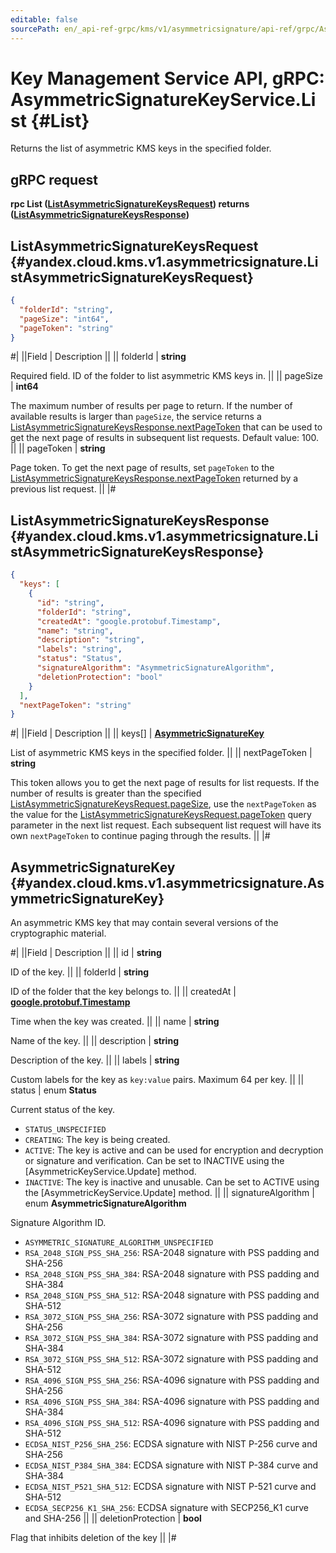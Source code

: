 ```yaml
---
editable: false
sourcePath: en/_api-ref-grpc/kms/v1/asymmetricsignature/api-ref/grpc/AsymmetricSignatureKey/list.md
---
```


# Key Management Service API, gRPC: AsymmetricSignatureKeyService.List {#List}

Returns the list of asymmetric KMS keys in the specified folder.

## gRPC request

**rpc List ([ListAsymmetricSignatureKeysRequest](#yandex.cloud.kms.v1.asymmetricsignature.ListAsymmetricSignatureKeysRequest)) returns ([ListAsymmetricSignatureKeysResponse](#yandex.cloud.kms.v1.asymmetricsignature.ListAsymmetricSignatureKeysResponse))**

## ListAsymmetricSignatureKeysRequest {#yandex.cloud.kms.v1.asymmetricsignature.ListAsymmetricSignatureKeysRequest}

```json
{
  "folderId": "string",
  "pageSize": "int64",
  "pageToken": "string"
}
```

#|
||Field | Description ||
|| folderId | **string**

Required field. ID of the folder to list asymmetric KMS keys in. ||
|| pageSize | **int64**

The maximum number of results per page to return. If the number of available
results is larger than `pageSize`, the service returns a [ListAsymmetricSignatureKeysResponse.nextPageToken](#yandex.cloud.kms.v1.asymmetricsignature.ListAsymmetricSignatureKeysResponse)
that can be used to get the next page of results in subsequent list requests.
Default value: 100. ||
|| pageToken | **string**

Page token. To get the next page of results, set `pageToken` to the
[ListAsymmetricSignatureKeysResponse.nextPageToken](#yandex.cloud.kms.v1.asymmetricsignature.ListAsymmetricSignatureKeysResponse) returned by a previous list request. ||
|#

## ListAsymmetricSignatureKeysResponse {#yandex.cloud.kms.v1.asymmetricsignature.ListAsymmetricSignatureKeysResponse}

```json
{
  "keys": [
    {
      "id": "string",
      "folderId": "string",
      "createdAt": "google.protobuf.Timestamp",
      "name": "string",
      "description": "string",
      "labels": "string",
      "status": "Status",
      "signatureAlgorithm": "AsymmetricSignatureAlgorithm",
      "deletionProtection": "bool"
    }
  ],
  "nextPageToken": "string"
}
```

#|
||Field | Description ||
|| keys[] | **[AsymmetricSignatureKey](#yandex.cloud.kms.v1.asymmetricsignature.AsymmetricSignatureKey)**

List of asymmetric KMS keys in the specified folder. ||
|| nextPageToken | **string**

This token allows you to get the next page of results for list requests. If the number
of results is greater than the specified [ListAsymmetricSignatureKeysRequest.pageSize](#yandex.cloud.kms.v1.asymmetricsignature.ListAsymmetricSignatureKeysRequest), use
the `nextPageToken` as the value for the [ListAsymmetricSignatureKeysRequest.pageToken](#yandex.cloud.kms.v1.asymmetricsignature.ListAsymmetricSignatureKeysRequest) query parameter
in the next list request. Each subsequent list request will have its own
`nextPageToken` to continue paging through the results. ||
|#

## AsymmetricSignatureKey {#yandex.cloud.kms.v1.asymmetricsignature.AsymmetricSignatureKey}

An asymmetric KMS key that may contain several versions of the cryptographic material.

#|
||Field | Description ||
|| id | **string**

ID of the key. ||
|| folderId | **string**

ID of the folder that the key belongs to. ||
|| createdAt | **[google.protobuf.Timestamp](https://developers.google.com/protocol-buffers/docs/reference/google.protobuf#timestamp)**

Time when the key was created. ||
|| name | **string**

Name of the key. ||
|| description | **string**

Description of the key. ||
|| labels | **string**

Custom labels for the key as `key:value` pairs. Maximum 64 per key. ||
|| status | enum **Status**

Current status of the key.

- `STATUS_UNSPECIFIED`
- `CREATING`: The key is being created.
- `ACTIVE`: The key is active and can be used for encryption and decryption or signature and verification.
Can be set to INACTIVE using the [AsymmetricKeyService.Update] method.
- `INACTIVE`: The key is inactive and unusable.
Can be set to ACTIVE using the [AsymmetricKeyService.Update] method. ||
|| signatureAlgorithm | enum **AsymmetricSignatureAlgorithm**

Signature Algorithm ID.

- `ASYMMETRIC_SIGNATURE_ALGORITHM_UNSPECIFIED`
- `RSA_2048_SIGN_PSS_SHA_256`: RSA-2048 signature with PSS padding and SHA-256
- `RSA_2048_SIGN_PSS_SHA_384`: RSA-2048 signature with PSS padding and SHA-384
- `RSA_2048_SIGN_PSS_SHA_512`: RSA-2048 signature with PSS padding and SHA-512
- `RSA_3072_SIGN_PSS_SHA_256`: RSA-3072 signature with PSS padding and SHA-256
- `RSA_3072_SIGN_PSS_SHA_384`: RSA-3072 signature with PSS padding and SHA-384
- `RSA_3072_SIGN_PSS_SHA_512`: RSA-3072 signature with PSS padding and SHA-512
- `RSA_4096_SIGN_PSS_SHA_256`: RSA-4096 signature with PSS padding and SHA-256
- `RSA_4096_SIGN_PSS_SHA_384`: RSA-4096 signature with PSS padding and SHA-384
- `RSA_4096_SIGN_PSS_SHA_512`: RSA-4096 signature with PSS padding and SHA-512
- `ECDSA_NIST_P256_SHA_256`: ECDSA signature with NIST P-256 curve and SHA-256
- `ECDSA_NIST_P384_SHA_384`: ECDSA signature with NIST P-384 curve and SHA-384
- `ECDSA_NIST_P521_SHA_512`: ECDSA signature with NIST P-521 curve and SHA-512
- `ECDSA_SECP256_K1_SHA_256`: ECDSA signature with SECP256_K1 curve and SHA-256 ||
|| deletionProtection | **bool**

Flag that inhibits deletion of the key ||
|#